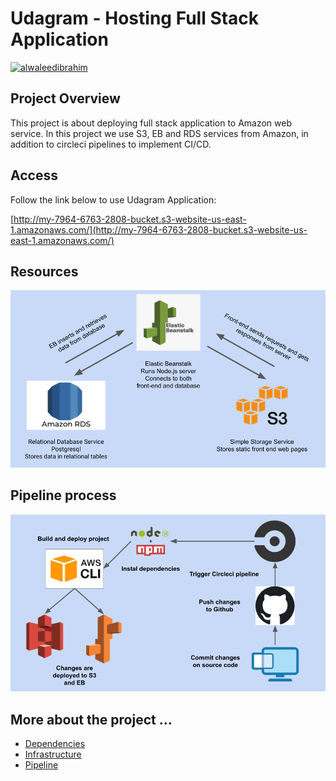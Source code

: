 # Udagram - Hosting Full Stack Application

[![alwaleedibrahim](https://circleci.com/gh/alwaleedibrahim/udagram.svg?style=sheild)](#)

## Project Overview

This project is about deploying full stack application to Amazon web service. In this project we use S3, EB and RDS services from Amazon, in addition to circleci pipelines to implement CI/CD.

## Access

Follow the link below to use Udagram Application:

[http://my-7964-6763-2808-bucket.s3-website-us-east-1.amazonaws.com/](http://my-7964-6763-2808-bucket.s3-website-us-east-1.amazonaws.com/)

## Resources
![resources diagram](/docs/Resources_diagram.png)

## Pipeline process

![pipeline](/docs/pipeline_process.png)

## More about the project ...

- [Dependencies](/docs/DEPENDENCIES.md)
- [Infrastructure](/docs/INFRASTRUCTURE.md)
- [Pipeline](/docs/PIPELINE.md)
